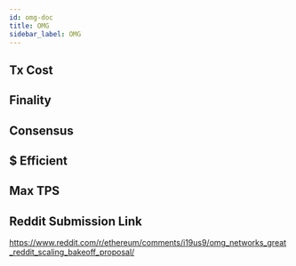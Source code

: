 ```yaml
---
id: omg-doc
title: OMG
sidebar_label: OMG
---
```


## Tx Cost

## Finality

## Consensus

## $ Efficient

## Max TPS

## Reddit Submission Link

https://www.reddit.com/r/ethereum/comments/i19us9/omg_networks_great_reddit_scaling_bakeoff_proposal/
